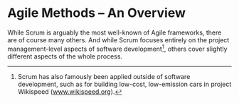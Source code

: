 # Agile Methods – An Overview

While Scrum is arguably the most well-known of Agile frameworks, there are of course many others. And while Scrum focuses entirely on the project management-level aspects of software development[^1], others cover slightly different aspects of the whole process.

[^1]: Scrum has also famously been applied outside of software development, such as for building low-cost, low-emission cars in project Wikispeed (www.wikispeed.org).

<!--
What is an agile method, what does it contain
Zwiebel/Landschaft
Values, Principles, Practices
Customisation and by-the-book method

   * Agile Methoden

      * Zwiebel

         * XP, Software Craftsmanship
         * Scrum
         * Kanban
         * Radical Management, Mgmt 3.0, Lean Startup


   * 
      * XP
      * 
         * Rollen
         * 
            * Product Manager
            * Developers
         * Grundsätze
         * 
            * Best Practices, extrem umgesetzt
         * Werte
         * 
            * Kommunikation
            * Einfachheit
            * Feedback
            * Respekt
            * Mut
      * Scrum
      * 
         * Drei Säulen
            * Inspection
            * Adaption
            * Transparency
         * Rollen
         * 
            * ScrumMaster
            * Developers
            * Product Owner
            * Stakeholders
         * Zeremonien
         * 
            * Sprint Planning
            * Sprint Review
            * Retrospektive
            * Daily Stand-up
         * Artefakte
         * 
            * Sprint Backlog
            * Product Backlog
         * Konflikt mit "Projektmanagement"
         * 
            * Kontrolle vs. "Control"
            * Pflichtenheft, Lastenheft
            * Meetings und Workshops
            * Reporting und Zusammenarbeit
      * Kanban
      * (Scrumban)
      * DSDM

-->
